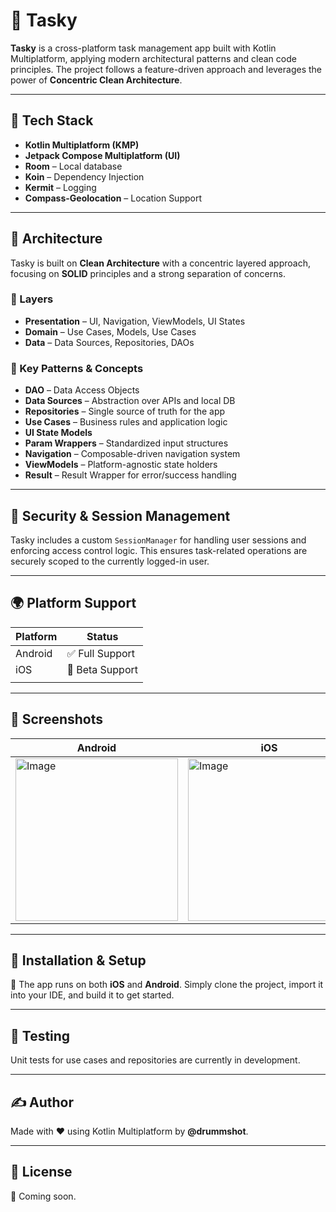 # 📝 Tasky

**Tasky** is a cross-platform task management app built with Kotlin Multiplatform, applying modern architectural patterns and clean code principles. The project follows a feature-driven approach and leverages the power of **Concentric Clean Architecture**.

---

## 🚀 Tech Stack

- **Kotlin Multiplatform (KMP)**
- **Jetpack Compose Multiplatform (UI)**
- **Room** – Local database
- **Koin** – Dependency Injection
- **Kermit** – Logging
- **Compass-Geolocation** – Location Support

---

## 🧠 Architecture

Tasky is built on **Clean Architecture** with a concentric layered approach, focusing on **SOLID** principles and a strong separation of concerns.

### 🔄 Layers

- **Presentation** – UI, Navigation, ViewModels, UI States
- **Domain** – Use Cases, Models, Use Cases
- **Data** – Data Sources, Repositories, DAOs

### 🧱 Key Patterns & Concepts

- **DAO** – Data Access Objects
- **Data Sources** – Abstraction over APIs and local DB
- **Repositories** – Single source of truth for the app
- **Use Cases** – Business rules and application logic
- **UI State Models**
- **Param Wrappers** – Standardized input structures
- **Navigation** – Composable-driven navigation system
- **ViewModels** – Platform-agnostic state holders
- **Result** – Result Wrapper for error/success handling

---

## 🔐 Security & Session Management

Tasky includes a custom `SessionManager` for handling user sessions and enforcing access control logic. This ensures task-related operations are securely scoped to the currently logged-in user.

---

## 🌍 Platform Support

| Platform     | Status           |
|--------------|------------------|
| Android      | ✅ Full Support   |
| iOS          | 🔄 Beta Support  |
|              |                  |

---
## 📸 Screenshots

| Android                                                                                                               | iOS                                                                                                                   |
|-----------------------------------------------------------------------------------------------------------------------|-----------------------------------------------------------------------------------------------------------------------|
| <img width="260" alt="Image" src="https://github.com/user-attachments/assets/572ed518-c9bb-4e90-8f0e-deb34a17112f" /> | <img width="260" alt="Image" src="https://github.com/user-attachments/assets/f05128c8-b6ff-44fc-8407-872a1181b724" /> |

---


## 🚀 Installation & Setup

📌 The app runs on both **iOS** and **Android**. Simply clone the project, import it into your IDE, and build it to get started.

---

## 🧪 Testing

Unit tests for use cases and repositories are currently in development.

---

## ✍️ Author

Made with ❤️ using Kotlin Multiplatform by **@drummshot**.

---

## 📄 License

📝 Coming soon.
